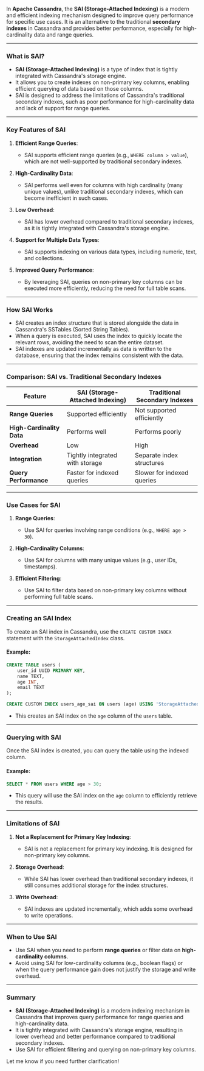 In **Apache Cassandra**, the **SAI (Storage-Attached Indexing)** is a modern and efficient indexing mechanism designed to improve query performance for specific use cases. It is an alternative to the traditional **secondary indexes** in Cassandra and provides better performance, especially for high-cardinality data and range queries.

---

### **What is SAI?**
- **SAI (Storage-Attached Indexing)** is a type of index that is tightly integrated with Cassandra's storage engine.
- It allows you to create indexes on non-primary key columns, enabling efficient querying of data based on those columns.
- SAI is designed to address the limitations of Cassandra's traditional secondary indexes, such as poor performance for high-cardinality data and lack of support for range queries.

---

### **Key Features of SAI**
1. **Efficient Range Queries**:
   - SAI supports efficient range queries (e.g., `WHERE column > value`), which are not well-supported by traditional secondary indexes.

2. **High-Cardinality Data**:
   - SAI performs well even for columns with high cardinality (many unique values), unlike traditional secondary indexes, which can become inefficient in such cases.

3. **Low Overhead**:
   - SAI has lower overhead compared to traditional secondary indexes, as it is tightly integrated with Cassandra's storage engine.

4. **Support for Multiple Data Types**:
   - SAI supports indexing on various data types, including numeric, text, and collections.

5. **Improved Query Performance**:
   - By leveraging SAI, queries on non-primary key columns can be executed more efficiently, reducing the need for full table scans.

---

### **How SAI Works**
- SAI creates an index structure that is stored alongside the data in Cassandra's SSTables (Sorted String Tables).
- When a query is executed, SAI uses the index to quickly locate the relevant rows, avoiding the need to scan the entire dataset.
- SAI indexes are updated incrementally as data is written to the database, ensuring that the index remains consistent with the data.

---

### **Comparison: SAI vs. Traditional Secondary Indexes**
| Feature                  | SAI (Storage-Attached Indexing)       | Traditional Secondary Indexes       |
|--------------------------|---------------------------------------|-------------------------------------|
| **Range Queries**        | Supported efficiently                | Not supported efficiently          |
| **High-Cardinality Data**| Performs well                        | Performs poorly                    |
| **Overhead**             | Low                                  | High                               |
| **Integration**          | Tightly integrated with storage      | Separate index structures          |
| **Query Performance**    | Faster for indexed queries           | Slower for indexed queries         |

---

### **Use Cases for SAI**
1. **Range Queries**:
   - Use SAI for queries involving range conditions (e.g., `WHERE age > 30`).

2. **High-Cardinality Columns**:
   - Use SAI for columns with many unique values (e.g., user IDs, timestamps).

3. **Efficient Filtering**:
   - Use SAI to filter data based on non-primary key columns without performing full table scans.

---

### **Creating an SAI Index**
To create an SAI index in Cassandra, use the `CREATE CUSTOM INDEX` statement with the `StorageAttachedIndex` class.

#### Example:
```sql
CREATE TABLE users (
    user_id UUID PRIMARY KEY,
    name TEXT,
    age INT,
    email TEXT
);

CREATE CUSTOM INDEX users_age_sai ON users (age) USING 'StorageAttachedIndex';
```

- This creates an SAI index on the `age` column of the `users` table.

---

### **Querying with SAI**
Once the SAI index is created, you can query the table using the indexed column.

#### Example:
```sql
SELECT * FROM users WHERE age > 30;
```
- This query will use the SAI index on the `age` column to efficiently retrieve the results.

---

### **Limitations of SAI**
1. **Not a Replacement for Primary Key Indexing**:
   - SAI is not a replacement for primary key indexing. It is designed for non-primary key columns.

2. **Storage Overhead**:
   - While SAI has lower overhead than traditional secondary indexes, it still consumes additional storage for the index structures.

3. **Write Overhead**:
   - SAI indexes are updated incrementally, which adds some overhead to write operations.

---

### **When to Use SAI**
- Use SAI when you need to perform **range queries** or filter data on **high-cardinality columns**.
- Avoid using SAI for low-cardinality columns (e.g., boolean flags) or when the query performance gain does not justify the storage and write overhead.

---

### **Summary**
- **SAI (Storage-Attached Indexing)** is a modern indexing mechanism in Cassandra that improves query performance for range queries and high-cardinality data.
- It is tightly integrated with Cassandra's storage engine, resulting in lower overhead and better performance compared to traditional secondary indexes.
- Use SAI for efficient filtering and querying on non-primary key columns.

Let me know if you need further clarification!